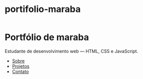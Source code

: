 # portifolio-maraba
<!doctype html>
<html lang="pt-BR">
<head>
<meta charset="utf-8">
<meta name="viewport" content="width=device-width, initial-scale=1">
<title>Portfólio de Maraba</title>
<meta name="description" content="Portfólio simples feito em HTML puro.">
</head>
<header>
<!-- Conteúdo vem a seguir -->
</header>
</html>
<h1>Portfólio de maraba</h1>
<p>Estudante de desenvolvimento web — HTML, CSS e JavaScript.</p>
<nav aria-label="Navegação principal">
<ul>
<li><a href="#sobre">Sobre</a></li>
<li><a href="#projetos">Projetos</a></li>
<li><a href="#contato">Contato</a></li>
</ul>
</nav>
</header>
